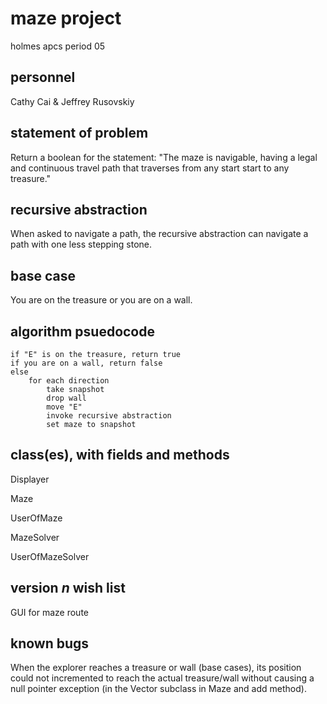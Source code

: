 # maze project
holmes apcs period 05

## personnel

Cathy Cai & Jeffrey Rusovskiy

## statement of problem

Return a boolean for the statement: "The maze is navigable, having a legal and continuous travel path that traverses from any start start to any treasure."

## recursive abstraction

When asked to navigate a path, the recursive abstraction can navigate a path with one less stepping stone.

## base case

You are on the treasure or you are on a wall.

## algorithm psuedocode

    if "E" is on the treasure, return true
    if you are on a wall, return false
    else
        for each direction
            take snapshot
            drop wall
            move "E"
            invoke recursive abstraction
            set maze to snapshot

## class(es), with fields and methods

Displayer

Maze

UserOfMaze

MazeSolver

UserOfMazeSolver

## version *n* wish list

GUI for maze route

## known bugs

When the explorer reaches a treasure or wall (base cases), its position could not incremented to reach the actual treasure/wall without causing a null pointer exception (in the Vector subclass in Maze and add method).

